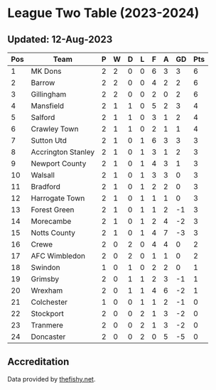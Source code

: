 # League Two Table (2023-2024)
## Updated: 12-Aug-2023

| Pos | Team | P | W | D | L | F | A | GD | Pts |
| --- | --- | --- | --- | --- | --- | --- | --- | --- | --- |
| 1 | MK Dons | 2 | 2 | 0 | 0 | 6 | 3 | 3 | 6 |
| 2 | Barrow | 2 | 2 | 0 | 0 | 4 | 2 | 2 | 6 |
| 3 | Gillingham | 2 | 2 | 0 | 0 | 2 | 0 | 2 | 6 |
| 4 | Mansfield | 2 | 1 | 1 | 0 | 5 | 2 | 3 | 4 |
| 5 | Salford | 2 | 1 | 1 | 0 | 3 | 1 | 2 | 4 |
| 6 | Crawley Town | 2 | 1 | 1 | 0 | 2 | 1 | 1 | 4 |
| 7 | Sutton Utd | 2 | 1 | 0 | 1 | 6 | 3 | 3 | 3 |
| 8 | Accrington Stanley | 2 | 1 | 0 | 1 | 3 | 1 | 2 | 3 |
| 9 | Newport County | 2 | 1 | 0 | 1 | 4 | 3 | 1 | 3 |
| 10 | Walsall | 2 | 1 | 0 | 1 | 3 | 3 | 0 | 3 |
| 11 | Bradford | 2 | 1 | 0 | 1 | 2 | 2 | 0 | 3 |
| 12 | Harrogate Town | 2 | 1 | 0 | 1 | 1 | 1 | 0 | 3 |
| 13 | Forest Green | 2 | 1 | 0 | 1 | 1 | 2 | -1 | 3 |
| 14 | Morecambe | 2 | 1 | 0 | 1 | 2 | 4 | -2 | 3 |
| 15 | Notts County | 2 | 1 | 0 | 1 | 4 | 7 | -3 | 3 |
| 16 | Crewe | 2 | 0 | 2 | 0 | 4 | 4 | 0 | 2 |
| 17 | AFC Wimbledon | 2 | 0 | 2 | 0 | 1 | 1 | 0 | 2 |
| 18 | Swindon | 1 | 0 | 1 | 0 | 2 | 2 | 0 | 1 |
| 19 | Grimsby | 2 | 0 | 1 | 1 | 2 | 3 | -1 | 1 |
| 20 | Wrexham | 2 | 0 | 1 | 1 | 4 | 6 | -2 | 1 |
| 21 | Colchester | 1 | 0 | 0 | 1 | 1 | 2 | -1 | 0 |
| 22 | Stockport | 2 | 0 | 0 | 2 | 1 | 3 | -2 | 0 |
| 23 | Tranmere | 2 | 0 | 0 | 2 | 1 | 3 | -2 | 0 |
| 24 | Doncaster | 2 | 0 | 0 | 2 | 0 | 5 | -5 | 0 |

## Accreditation 

Data provided by [thefishy.net](https://www.thefishy.net/).